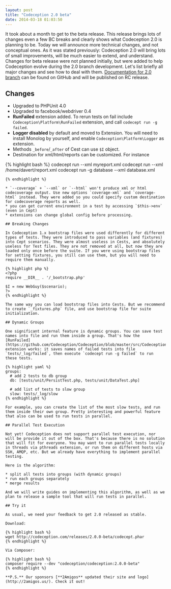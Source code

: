 ```yaml
---
layout: post
title: "Codeception 2.0 beta"
date: 2014-03-18 01:03:50
---
```


It took about a month to get to the beta release. This release brings lots of changes even a few BC breaks and clearly shows what Codeception 2.0 is planning to be. Today we will announce more technical changes, and not conceptual ones. As it was stated previously: Codeception 2.0 will bring lots of small improvements, will be much easier to extend, and understand. Changes for beta release were not planned initially, but were added to help Codeception evolve during the 2.0 branch development. Let's list briefly all major changes and see how to deal with them. [Documentation for 2.0 branch](https://github.com/Codeception/Codeception/tree/master/docs) can be found on GitHub and will be published on RC release. 

## Changes

* Upgraded to PHPUnit 4.0
* Upgraded to facebook/webdriver 0.4
* **RunFailed** extension added. To rerun tests on fail include `Codeception\Platform\RunFailed` extension, and call `codecept run -g failed`.
* **Logger disabled** by default and moved to Extension. You will need to install Monolog by yourself, and enable `Codeception\Platform\Logger` as extension.
* Methods `_before`/`_after` of Cest can use `$I` object.
* Destination for xml/html/reports can be customized. For instance

{% highlight bash %}
codecept run --xml myreport.xml
codecept run --xml /home/davert/report.xml
codecept run -g database --xml database.xml
```
{% endhighlight %}

* `--coverage` + `--xml` or `--html` won't produce xml or html codecoverage output. Use new options `coverage-xml` and `coverage-html` instead. They were added so you could specify custom destination for codecoverage reports as well.
* you can get current environment in a test by accessing `$this->env` (even in Cept)
* extensions can change global config before processing.

## Breaking Changes

In Codeception 1.x bootstrap files were used differently for different types of tests. They were introduced to pass variables (and fixtures) into Cept scenarios. They were almost useless in Cests, and absolutely useless for Test files. They are not removed at all, but now they are loaded only once before the suite. If you were using bootstrap files for setting fixtures, you still can use them, but you will need to require them manually.

{% highlight php %}
<?php
require __DIR__ . '/_bootstrap.php'

$I = new WebGuy($scenario);
?>
{% endhighlight %}

The same way you can load bootstrap files into Cests. But we recommend to create `_fixtures.php` file, and use bootstrap file for suite initialization. 

## Dynamic Groups

One significant internal feature is dynamic groups. You can save test names into file and run them inside a group. That's how the [RunFailed](https://github.com/Codeception/Codeception/blob/master/src/Codeception/Platform/RunFailed.php) extension works: it saves names of failed tests into file `tests/_log/failed`, then execute `codecept run -g failed` to run these tests.

{% highlight yaml %}
groups:
  # add 2 tests to db group
  db: [tests/unit/PersistTest.php, tests/unit/DataTest.php]

  # add list of tests to slow group
  slow: tests/_log/slow
{% endhighlight %}

For example, you can create the list of the most slow tests, and run them inside their own group. Pretty interesting and powerful feature that also can be used to run tests in parallel.

## Parallel Test Execution

Not yet! Codeception does not support parallel test execution, nor will be provide it out of the box. That's because there is no solution that will fit for everyone. You may want to run parallel tests locally in threads via pthreads extension, or run them on different hosts via SSH, AMQP, etc. But we already have everything to implement parallel testing. 

Here is the algorithm:

* split all tests into groups (with dynamic groups)
* run each groups separately
* merge results

And we will write guides on implementing this algorithm, as well as we plan to release a sample tool that will run tests in parallel.

## Try it

As usual, we need your feedback to get 2.0 released as stable.

Download:

{% highlight bash %}
wget http://codeception.com/releases/2.0.0-beta/codecept.phar
{% endhighlight %}

Via Composer:

{% highlight bash %}
composer require --dev "codeception/codeception:2.0.0-beta" 
{% endhighlight %}

**P.S.** Our sponsors [**2Amigos** updated their site and logo](http://2amigos.us/). Check it out!